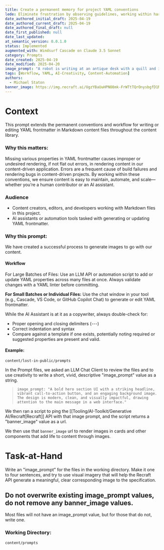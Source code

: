 ```yaml
---
title: Create a permanent memory for project YAML conventions
lede: Eliminate frustration by observing guidelines, working within hard rules and constraints, and learning to detect YAML irregularties that could cause bugs and failures
date_authored_initial_draft: 2025-04-19
date_authored_current_draft: 2025-04-19
date_authored_final_draft: null
date_first_published: null
date_last_updated: 
at_semantic_version: 0.0.1.0
status: Implemented
augmented_with: Windsurf Cascade on Claude 3.5 Sonnet
category: Prompts
date_created: 2025-04-19
date_modified: 2025-04-20
image_prompt: "A robot is writing at an antique desk with a quill and ink by candle light."
tags: [Workflow, YAML, AI-Creativity, Content-Automation]
authors:
  - Michael Staton
banner_image: https://img.recraft.ai/UgzYBaUuHPNO8mk-FrWTtTQrOnysbgfD1NTX8aUu8O8/rs:fit:1024:1820:0/raw:1/plain/abs://external/images/32965b5c-18fc-47e2-ab82-79a8d148d886
---
```


# Context

This prompt extends the permanent conventions and workflow for writing or editing YAML frontmatter in Markdown content files throughout the content library.

### Why this matters:
Missing various properties in YAML frontmatter causes improper or undesired rendering, if not flat out errors, in rendering content in our content-driven application. Errors are a frequent cause of build failures and rendering bugs in content-driven projects. By working within these conventions, we ensure content is easy to maintain, automate, and scale—whether you’re a human contributor or an AI assistant.

### Audience
- Content creators, editors, and developers working with Markdown files in this project.
- AI assistants or automation tools tasked with generating or updating YAML frontmatter.

### Why this prompt:
We have created a successful process to generate images to go with our content.  

#### Workflow
For Large Batches of Files:
Use an LLM API or automation script to add or update YAML properties across many files at once. Always validate changes with a YAML linter before committing.

**For Small Batches or Individual Files:**
Use the chat window in your tool (e.g., Cascade, VS Code, or GitHub Copilot Chat) to generate or edit YAML frontmatter. 

While the AI Assistant is at it as a copywriter, always double-check for:
- Proper opening and closing delimiters (---)
- Correct indentation and syntax
- Compare against a template if one exists, potentially noting required or suggested properties are present and valid.

#### Example:

`content/lost-in-public/prompts`

In the Prompt files, we asked an LLM Chat Client to review the files and to use creativity to write a short, vivid, descriptive "image_prompt" value as a string.  

> `image_prompt: "A bold hero section UI with a striking headline, vibrant call-to-action button, and an engaging background image. The design is modern, clean, and visually impactful, drawing attention to the main message in a web interface."`

We then ran a script to ping the [[Tooling/AI-Toolkit/Generative AI/Recraft|Recraft]] API with that image prompt, and the script returns a "banner_image" value as a url.  

We then use that `banner_image` url to render images in cards and other components that add life to content through images.  

# Task-at-Hand

Write an "image_prompt" for the files in the working directory.  Make it one to four sentences, and try to use visual imagery that will help the Recraft API generate a meaningful, clear corresponding image to the specification.  

## Do not overwrite existing image_prompt values, do not remove any banner_image values.  

Most files will not have an image_prompt value, but for those that do not, write one.   

### Working Directory:
`content/prompts`

